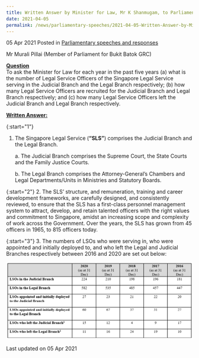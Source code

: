 ```yaml
---
title: Written Answer by Minister for Law, Mr K Shanmugam, to Parliamentary Question on the Number of Legal Service Officers of the Singapore Legal Service Serving in the Judicial Branch and the Legal Branch 
date: 2021-04-05
permalink: /news/parliamentary-speeches/2021-04-05-Written-Answer-by-Minister-for-Law-Mr-K-Shanmugam-to-PQ-On-The-Number-Of-Legal-Service-Officers-Of-The-Singapore-Legal-Service-Serving-In-The-Judicial-Branch-And-The-Legal-Branch 
---
```


05 Apr 2021 Posted in [Parliamentary speeches and responses](/news/parliamentary-speeches)

Mr Murali Pillai (Member of Parliament for Bukit Batok GRC)
  
**<b><u>Question</u></b>**  
To ask the Minister for Law for each year in the past five years (a) what is the number of Legal Service Officers of the Singapore Legal Service serving in the Judicial Branch and the Legal Branch respectively; (b) how many Legal Service Officers are recruited for the Judicial Branch and Legal Branch respectively; and (c) how many Legal Service Officers left the Judicial Branch and Legal Branch respectively.

**<b><u>Written Answer:</u></b>**  

{:start="1"}
1.	The Singapore Legal Service (**“SLS”**) comprises the Judicial Branch and the Legal Branch. 

    a.	The Judicial Branch comprises the Supreme Court, the State Courts and the Family Justice Courts. 

    b.	The Legal Branch comprises the Attorney-General’s Chambers and Legal Departments/Units in Ministries and Statutory Boards. 

{:start="2"}
2.	The SLS’ structure, and remuneration, training and career development frameworks, are carefully designed, and consistently reviewed, to ensure that the SLS has a first-class personnel management system to attract, develop, and retain talented officers with the right values and commitment to Singapore, amidst an increasing scope and complexity of work across the Government. Over the years, the SLS has grown from 45 officers in 1965, to 815 officers today. 

{:start="3"}
3.	The numbers of LSOs who were serving in, who were appointed and initially deployed to, and who left the Legal and Judicial Branches respectively between 2016 and 2020 are set out below:

<img src="/images/news/parliamentary-speeches/LSOs.PNG">


<p class="right-side-updated">Last updated on 05 Apr 2021</p>
